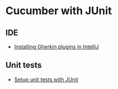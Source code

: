 # Cucumber with JUnit

## IDE

* [Installing Gherkin plugins in IntelliJ](doc/intellij.md)

## Unit tests

* [Setup unit tests with JUnit](doc/junit.md)